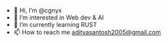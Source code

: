 - 👋 Hi, I’m @cgnyx
- 👀 I’m interested in Web dev & AI
- 🌱 I’m currently learning RUST
- 📫 How to reach me adityasantosh2005@gmail.com

<!---
cgnyx/cgnyx is a ✨ special ✨ repository because its `README.md` (this file) appears on your GitHub profile.
You can click the Preview link to take a look at your changes.
--->
